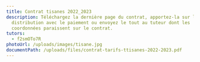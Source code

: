 ```yaml
---
title: Contrat tisanes 2022_2023
description: Téléchargez la dernière page du contrat, apportez-la sur le lieu de
  distribution avec le paiement ou envoyez le tout au tuteur dont les
  coordonnées paraissent sur le contrat.
tutors:
  - f2smOTo7R
photoUrl: /uploads/images/tisane.jpg
documentPath: /uploads/files/contrat-tarifs-ttisanes-2022-2023.pdf
---
```

